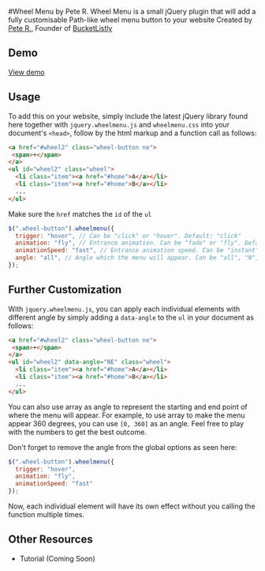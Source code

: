 #Wheel Menu by Pete R.
Wheel Menu is a small jQuery plugin that will add a fully customisable Path-like wheel menu button to your website
Created by [Pete R.](http://www.thepetedesign.com), Founder of [BucketListly](http://www.bucketlistly.com)

## Demo
[View demo](http://thepetedesign.com/demos/jquery_wheelmenu_demo.html)

## Usage
To add this on your website, simply include the latest jQuery library found here together with `jquery.wheelmenu.js` and `wheelmenu.css` into your document's `<head>`, follow by the html markup and a function call as follows:
  
````html
<a href="#wheel2" class="wheel-button ne">
 <span>+</span>
</a>
<ul id="wheel2" class="wheel">
  <li class="item"><a href="#home">A</a></li>
  <li class="item"><a href="#home">B</a></li>
  ...
</ul>
````
Make sure the `href` matches the `id` of the `ul`

````javascript
$(".wheel-button").wheelmenu({
  trigger: "hover", // Can be "click" or "hover". Default: "click"
  animation: "fly", // Entrance animation. Can be "fade" or "fly". Default: "fade"
  animationSpeed: "fast", // Entrance animation speed. Can be "instant", "fast", "medium", or "slow". Default: "medium"
  angle: "all", // Angle which the menu will appear. Can be "all", "N", "NE", "E", "SE", "S", "SW", "W", "NW", or even array [0, 360]. Default: "all" or [0, 360]
});
````

## Further Customization
With `jquery.wheelmenu.js`, you can apply each individual elements with different angle by simply adding a `data-angle` to the `ul` in your document as follows:

````html
<a href="#wheel2" class="wheel-button ne">
 <span>+</span>
</a>
<ul id="wheel2" data-angle="NE" class="wheel">
  <li class="item"><a href="#home">A</a></li>
  <li class="item"><a href="#home">B</a></li>
  ...
</ul>
````
You can also use array as angle to represent the starting and end point of where the menu will appear. For example, to use array to make the menu appear 360 degrees, you can use `[0, 360]` as an angle. Feel free to play with the numbers to get the best outcome. 

Don't forget to remove the angle from the global options as seen here:

````javascript
$(".wheel-button").wheelmenu({
  trigger: "hover",
  animation: "fly", 
  animationSpeed: "fast"
});
````

Now, each individual element will have its own effect without you calling the function multiple times.

## Other Resources
- Tutorial (Coming Soon)